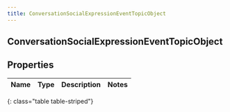 ```yaml
---
title: ConversationSocialExpressionEventTopicObject
---
```

## ConversationSocialExpressionEventTopicObject


## Properties

| Name | Type | Description | Notes |
| ------------ | ------------- | ------------- | ------------- |
{: class="table table-striped"}



